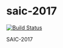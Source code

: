 # saic-2017
[![Build Status](https://travis-ci.org/InCar/saic-2017.svg?branch=master)](https://travis-ci.org/InCar/saic-2017)

SAIC-2017